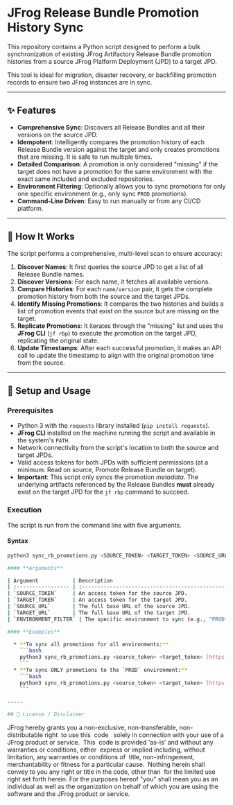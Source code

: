 # JFrog Release Bundle Promotion History Sync

This repository contains a Python script designed to perform a bulk synchronization of existing JFrog Artifactory Release Bundle promotion histories from a source JFrog Platform Deployment (JPD) to a target JPD.

This tool is ideal for migration, disaster recovery, or backfilling promotion records to ensure two JFrog instances are in sync.

---

## ✨ Features

* **Comprehensive Sync**: Discovers all Release Bundles and all their versions on the source JPD.
* **Idempotent**: Intelligently compares the promotion history of each Release Bundle version against the target and only creates promotions that are missing. It is safe to run multiple times.
* **Detailed Comparison**: A promotion is only considered "missing" if the target does not have a promotion for the same environment with the exact same included and excluded repositories.
* **Environment Filtering**: Optionally allows you to sync promotions for only one specific environment (e.g., only sync `PROD` promotions).
* **Command-Line Driven**: Easy to run manually or from any CI/CD platform.

---

## 🔧 How It Works

The script performs a comprehensive, multi-level scan to ensure accuracy:

1.  **Discover Names**: It first queries the source JPD to get a list of all Release Bundle names.
2.  **Discover Versions**: For each name, it fetches all available versions.
3.  **Compare Histories**: For each `name/version` pair, it gets the complete promotion history from both the source and the target JPDs.
4.  **Identify Missing Promotions**: It compares the two histories and builds a list of promotion events that exist on the source but are missing on the target.
5.  **Replicate Promotions**: It iterates through the "missing" list and uses the **JFrog CLI** (`jf rbp`) to execute the promotion on the target JPD, replicating the original state.
6.  **Update Timestamps**: After each successful promotion, it makes an API call to update the timestamp to align with the original promotion time from the source.

---

## 🚀 Setup and Usage

### Prerequisites

* Python 3 with the `requests` library installed (`pip install requests`).
* **JFrog CLI** installed on the machine running the script and available in the system's `PATH`.
* Network connectivity from the script's location to both the source and target JPDs.
* Valid access tokens for both JPDs with sufficient permissions (at a minimum: Read on source, Promote Release Bundle on target).
* **Important**: This script only syncs the promotion *metadata*. The underlying artifacts referenced by the Release Bundles **must** already exist on the target JPD for the `jf rbp` command to succeed.

### Execution

The script is run from the command line with five arguments.

#### **Syntax**

```bash
python3 sync_rb_promotions.py <SOURCE_TOKEN> <TARGET_TOKEN> <SOURCE_URL> <TARGET_URL> <ENVIRONMENT_FILTER>

#### **Arguments**

| Argument           | Description                                                                                          | Required | Example                    |
| :----------------- | :--------------------------------------------------------------------------------------------------- | :------- | :------------------------- |
| `SOURCE_TOKEN`     | An access token for the source JPD.                                                                  | Yes      | `eyJ...`                   |
| `TARGET_TOKEN`     | An access token for the target JPD.                                                                  | Yes      | `eyJ...`                   |
| `SOURCE_URL`       | The full base URL of the source JPD.                                                                 | Yes      | `https://my-source.jfrog.io` |
| `TARGET_URL`       | The full base URL of the target JPD.                                                                 | Yes      | `https://my-target.jfrog.io` |
| `ENVIRONMENT_FILTER` | The specific environment to sync (e.g., "PROD"). To sync all environments, provide empty quotes `""`. | Yes      | `"PROD"` or `""`             |

#### **Examples**

  * **To sync all promotions for all environments:**
    ```bash
    python3 sync_rb_promotions.py <source_token> <target_token> [https://source.jfrog.io](https://source.jfrog.io) [https://target.jfrog.io](https://target.jfrog.io) ""
    ```
  * **To sync ONLY promotions to the `PROD` environment:**
    ```bash
    python3 sync_rb_promotions.py <source_token> <target_token> [https://source.jfrog.io](https://source.jfrog.io) [https://target.jfrog.io](https://target.jfrog.io) "PROD"
    ```

-----

## 📜 License / Disclaimer

```
JFrog hereby grants you a non-exclusive, non-transferable, non-distributable right 
to use this  code   solely in connection with your use of a JFrog product or service. 
This  code is provided 'as-is' and without any warranties or conditions, either 
express or implied including, without limitation, any warranties or conditions of 
title, non-infringement, merchantability or fitness for a particular cause. 
Nothing herein shall convey to you any right or title in the code, other than 
for the limited use right set forth herein. For the purposes hereof "you" shall
mean you as an individual as well as the organization on behalf of which you
are using the software and the JFrog product or service. 
```

```
```
